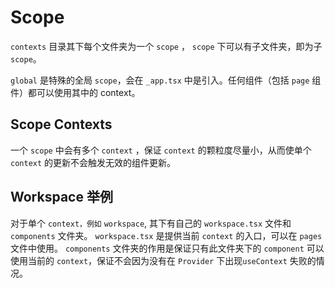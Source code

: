 # Scope

`contexts` 目录其下每个文件夹为一个 `scope` ， `scope` 下可以有子文件夹，即为子 `scope`。

`global` 是特殊的全局 `scope`，会在 `_app.tsx` 中是引入。任何组件（包括 `page` 组件）都可以使用其中的 context。

## Scope Contexts

一个 `scope` 中会有多个 `context` ，保证 `context` 的颗粒度尽量小，从而使单个 `context` 的更新不会触发无效的组件更新。

## Workspace 举例

对于单个 `context，例如` `workspace`, 其下有自己的 `workspace.tsx` 文件和 `components` 文件夹。
`workspace.tsx` 是提供当前 `context` 的入口，可以在 `pages` 文件中使用。
`components` 文件夹的作用是保证只有此文件夹下的 `component` 可以使用当前的 `context`，保证不会因为没有在 `Provider` 下出现`useContext` 失败的情况。
